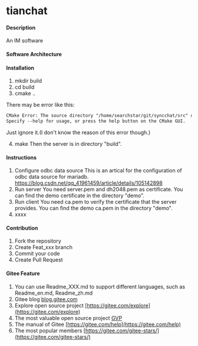# tianchat

#### Description
An IM software

#### Software Architecture

#### Installation

1. mkdir build
2. cd build
3. cmake ..

There may be error like this:

```txt
CMake Error: The source directory "/home/searchstar/git/syncchat/src" does not appear to contain CMakeLists.txt.
Specify --help for usage, or press the help button on the CMake GUI.
```

Just ignore it.(I don't know the reason of this error though.)

4. make
Then the server is in directory "build".

#### Instructions

1. Configure odbc data source
This is an artical for the configuration of odbc data source for mariadb.
<https://blog.csdn.net/qq_41961459/article/details/105142898>
2. Run server
You need server.pem and dh2048.pem as certificate.
You can find the demo certificate in the directory "demo".
3. Run client
You need ca.pem to verify the certificate that the server provides.
You can find the demo ca.pem in the directory "demo".
4. xxxx

#### Contribution

1.  Fork the repository
2.  Create Feat_xxx branch
3.  Commit your code
4.  Create Pull Request


#### Gitee Feature

1.  You can use Readme\_XXX.md to support different languages, such as Readme\_en.md, Readme\_zh.md
2.  Gitee blog [blog.gitee.com](https://blog.gitee.com)
3.  Explore open source project [https://gitee.com/explore](https://gitee.com/explore)
4.  The most valuable open source project [GVP](https://gitee.com/gvp)
5.  The manual of Gitee [https://gitee.com/help](https://gitee.com/help)
6.  The most popular members  [https://gitee.com/gitee-stars/](https://gitee.com/gitee-stars/)
